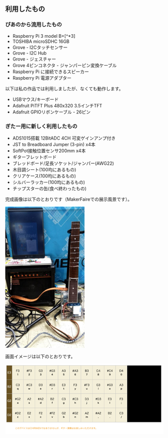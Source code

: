 ## 利用したもの

### ぴあのから流用したもの

- Raspberry Pi 3 model B+[^*3]
- TOSHIBA microSDHC 16GB
- Grove - I2Cタッチセンサー
- Grove - I2C Hub
- Grove - ジェスチャー
- Grove 4ピンコネクタ - ジャンパーピン変換ケーブル
- Raspberry Pi に接続できるスピーカー
- Raspberry Pi 電源アダプター

以下は私の作品では利用しましたが、なくても動作します。

- USBマウス/キーボード
- Adafruit PiTFT Plus 480x320 3.5インチTFT
- Adafruit GPIOリボンケーブル - 26ピン

### ぎたー用に新しく利用したもの

- ADS1015搭載 12BitADC 4CH 可変ゲインアンプ付き
- JST to Breadboard Jumper (3-pin) x4本
- SoftPot接触位置センサ200mm x4本
- ギターフレットボード
- ブレッドボード/足長ソケット/ジャンパー(AWG22)
- 木目調シート(100均にあるもの)
- クリアケース(100均にあるもの)
- シルバーラッカー(100均にあるもの)
- チップスターの缶(食べ終わったもの)

完成画像は以下のとおりです（MakerFaireでの展示風景です）。

<img src="./images/chirimen-guiter-5.jpg" width="50%">

画面イメージは以下のとおりです。

![](./images/chirimen-guiter-screen.png)

